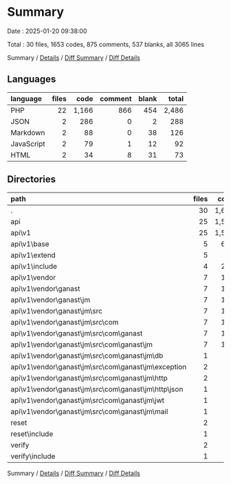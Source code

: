 # Summary

Date : 2025-01-20 09:38:00

Total : 30 files,  1653 codes, 875 comments, 537 blanks, all 3065 lines

Summary / [Details](details.md) / [Diff Summary](diff.md) / [Diff Details](diff-details.md)

## Languages
| language | files | code | comment | blank | total |
| :--- | ---: | ---: | ---: | ---: | ---: |
| PHP | 22 | 1,166 | 866 | 454 | 2,486 |
| JSON | 2 | 286 | 0 | 2 | 288 |
| Markdown | 2 | 88 | 0 | 38 | 126 |
| JavaScript | 2 | 79 | 1 | 12 | 92 |
| HTML | 2 | 34 | 8 | 31 | 73 |

## Directories
| path | files | code | comment | blank | total |
| :--- | ---: | ---: | ---: | ---: | ---: |
| . | 30 | 1,653 | 875 | 537 | 3,065 |
| api | 25 | 1,529 | 866 | 488 | 2,883 |
| api\\v1 | 25 | 1,529 | 866 | 488 | 2,883 |
| api\\v1\\base | 5 | 636 | 597 | 230 | 1,463 |
| api\\v1\\extend | 5 | 32 | 61 | 22 | 115 |
| api\\v1\\include | 4 | 259 | 136 | 104 | 499 |
| api\\v1\\vendor | 7 | 162 | 59 | 61 | 282 |
| api\\v1\\vendor\\ganast | 7 | 162 | 59 | 61 | 282 |
| api\\v1\\vendor\\ganast\\jm | 7 | 162 | 59 | 61 | 282 |
| api\\v1\\vendor\\ganast\\jm\\src | 7 | 162 | 59 | 61 | 282 |
| api\\v1\\vendor\\ganast\\jm\\src\\com | 7 | 162 | 59 | 61 | 282 |
| api\\v1\\vendor\\ganast\\jm\\src\\com\\ganast | 7 | 162 | 59 | 61 | 282 |
| api\\v1\\vendor\\ganast\\jm\\src\\com\\ganast\\jm | 7 | 162 | 59 | 61 | 282 |
| api\\v1\\vendor\\ganast\\jm\\src\\com\\ganast\\jm\\db | 1 | 43 | 12 | 5 | 60 |
| api\\v1\\vendor\\ganast\\jm\\src\\com\\ganast\\jm\\exception | 2 | 17 | 16 | 13 | 46 |
| api\\v1\\vendor\\ganast\\jm\\src\\com\\ganast\\jm\\http | 2 | 27 | 18 | 16 | 61 |
| api\\v1\\vendor\\ganast\\jm\\src\\com\\ganast\\jm\\http\\json | 1 | 10 | 7 | 6 | 23 |
| api\\v1\\vendor\\ganast\\jm\\src\\com\\ganast\\jm\\jwt | 1 | 41 | 9 | 16 | 66 |
| api\\v1\\vendor\\ganast\\jm\\src\\com\\ganast\\jm\\mail | 1 | 34 | 4 | 11 | 49 |
| reset | 2 | 58 | 5 | 21 | 84 |
| reset\\include | 1 | 39 | 1 | 5 | 45 |
| verify | 2 | 55 | 4 | 22 | 81 |
| verify\\include | 1 | 40 | 0 | 7 | 47 |

Summary / [Details](details.md) / [Diff Summary](diff.md) / [Diff Details](diff-details.md)